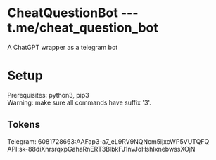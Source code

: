 # CheatQuestionBot --- t.me/cheat_question_bot
A ChatGPT wrapper as a telegram bot

# Setup
Prerequisites: python3, pip3 <br /> 
Warning: make sure all commands have suffix '3'. <br /> 

## Tokens
Telegram: 6081728663:AAFap3-a7_eL9RV9NQNcm5ijxcWP5VUTQFQ
API: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
